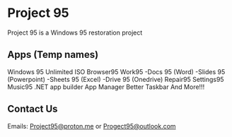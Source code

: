 # Project 95
Project 95 is a Windows 95 restoration project
## Apps (Temp names)
Windows 95 Unlimited ISO
Browser95
Work95
  -Docs 95 (Word)
  -Slides 95 (Powerpoint)
  -Sheets 95 (Excel)
  -Drive 95 (Onedrive)
Repair95
Settings95
Music95
.NET app builder
App Manager
Better Taskbar
And More!!!
## Contact Us
Emails: Project95@proton.me or Progect95@outlook.com

